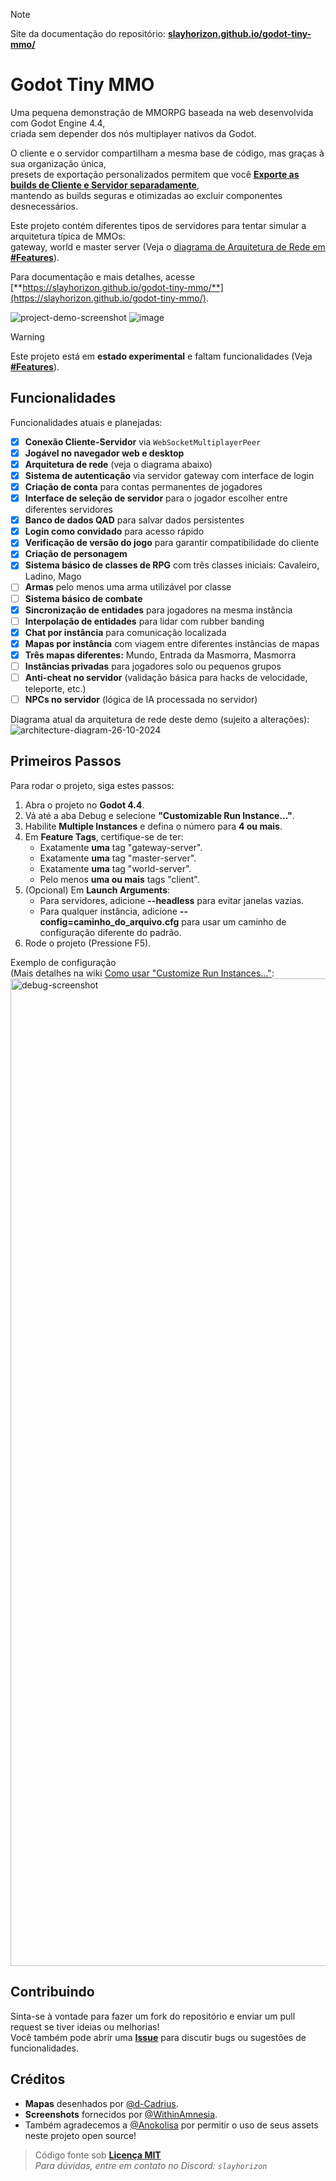 > [!NOTE]
> Site da documentação do repositório: [**slayhorizon.github.io/godot-tiny-mmo/**](https://slayhorizon.github.io/godot-tiny-mmo/)
# Godot Tiny MMO

Uma pequena demonstração de MMORPG baseada na web desenvolvida com Godot Engine 4.4,  
criada sem depender dos nós multiplayer nativos da Godot.

O cliente e o servidor compartilham a mesma base de código, mas graças à sua organização única,  
presets de exportação personalizados permitem que você [**Exporte as builds de Cliente e Servidor separadamente**](https://slayhorizon.github.io/godot-tiny-mmo/#/pages/export),  
mantendo as builds seguras e otimizadas ao excluir componentes desnecessários.

Este projeto contém diferentes tipos de servidores para tentar simular a arquitetura típica de MMOs:  
gateway, world e master server (Veja o [diagrama de Arquitetura de Rede em **#Features**](#features)).

Para documentação e mais detalhes, acesse [**https://slayhorizon.github.io/godot-tiny-mmo/**](https://slayhorizon.github.io/godot-tiny-mmo/).

![project-demo-screenshot](https://github.com/user-attachments/assets/ca606976-fd9d-4a92-a679-1f65cb80513a)
![image](https://github.com/user-attachments/assets/7e21a7e5-4c72-4871-b0cf-6d94f8931bf7)


> [!WARNING]  
> Este projeto está em **estado experimental** e faltam funcionalidades (Veja [**#Features**](#features)).

## Funcionalidades

Funcionalidades atuais e planejadas:

- [X] **Conexão Cliente-Servidor** via `WebSocketMultiplayerPeer`
- [x] **Jogável no navegador web e desktop**
- [x] **Arquitetura de rede** (veja o diagrama abaixo)
- [X] **Sistema de autenticação** via servidor gateway com interface de login
- [x] **Criação de conta** para contas permanentes de jogadores
- [x] **Interface de seleção de servidor** para o jogador escolher entre diferentes servidores
- [x] **Banco de dados QAD** para salvar dados persistentes
- [x] **Login como convidado** para acesso rápido
- [x] **Verificação de versão do jogo** para garantir compatibilidade do cliente
- [x] **Criação de personagem**
- [x] **Sistema básico de classes de RPG** com três classes iniciais: Cavaleiro, Ladino, Mago
- [ ] **Armas** pelo menos uma arma utilizável por classe
- [ ] **Sistema básico de combate**
- [X] **Sincronização de entidades** para jogadores na mesma instância
- [ ] **Interpolação de entidades** para lidar com rubber banding
- [x] **Chat por instância** para comunicação localizada
- [X] **Mapas por instância** com viagem entre diferentes instâncias de mapas
- [x] **Três mapas diferentes:** Mundo, Entrada da Masmorra, Masmorra
- [ ] **Instâncias privadas** para jogadores solo ou pequenos grupos
- [ ] **Anti-cheat no servidor** (validação básica para hacks de velocidade, teleporte, etc.)
- [ ] **NPCs no servidor** (lógica de IA processada no servidor)

Diagrama atual da arquitetura de rede deste demo (sujeito a alterações):
![architecture-diagram-26-10-2024](https://github.com/user-attachments/assets/78b1cce2-b070-4544-8ecd-59784743c7a0)


## Primeiros Passos

Para rodar o projeto, siga estes passos:

1. Abra o projeto no **Godot 4.4**.
2. Vá até a aba Debug e selecione **"Customizable Run Instance..."**.
3. Habilite **Multiple Instances** e defina o número para **4 ou mais**.
4. Em **Feature Tags**, certifique-se de ter:
   - Exatamente **uma** tag "gateway-server".
   - Exatamente **uma** tag "master-server".
   - Exatamente **uma** tag "world-server".
   - Pelo menos **uma ou mais** tags "client".
5. (Opcional) Em **Launch Arguments**:
   - Para servidores, adicione **--headless** para evitar janelas vazias.
   - Para qualquer instância, adicione **--config=caminho_do_arquivo.cfg** para usar um caminho de configuração diferente do padrão.
6. Rode o projeto (Pressione F5).

Exemplo de configuração  
(Mais detalhes na wiki [Como usar "Customize Run Instances..."](https://slayhorizon.github.io/godot-tiny-mmo/#/pages/customize_run_instances):
<img width="1580" alt="debug-screenshot" src="https://github.com/user-attachments/assets/cff4dd67-00f2-4dda-986f-7f0bec0a695e">
  

## Contribuindo

Sinta-se à vontade para fazer um fork do repositório e enviar um pull request se tiver ideias ou melhorias!  
Você também pode abrir uma [**Issue**](https://github.com/SlayHorizon/godot-tiny-mmo-template/issues) para discutir bugs ou sugestões de funcionalidades.


## Créditos
- **Mapas** desenhados por [@d-Cadrius](https://github.com/d-Cadrius).
- **Screenshots** fornecidos por [@WithinAmnesia](https://github.com/WithinAmnesia).
- Também agradecemos a [@Anokolisa](https://anokolisa.itch.io/dungeon-crawler-pixel-art-asset-pack) por permitir o uso de seus assets neste projeto open source!


> Código fonte sob [**Licença MIT**](https://github.com/SlayHorizon/godot-tiny-mmo/blob/main/LICENSE)  
> _Para dúvidas, entre em contato no Discord: `slayhorizon`_
